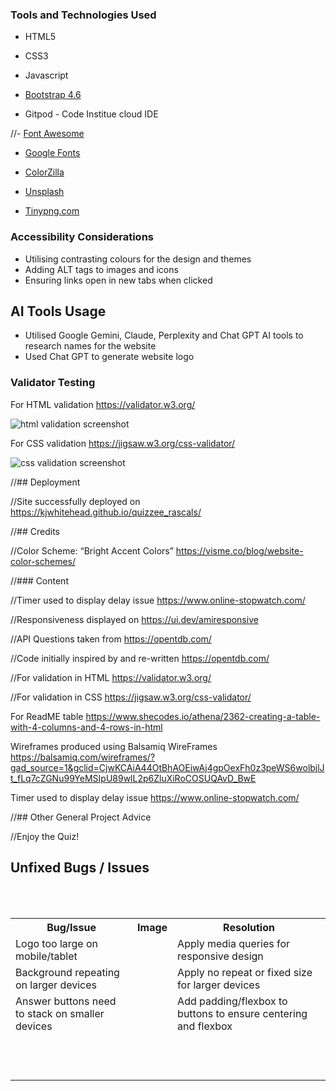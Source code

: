### Tools and Technologies Used

- HTML5

- CSS3

- Javascript

- [Bootstrap 4.6](https://getbootstrap.com/docs/4.6/getting-started/introduction/)

- Gitpod - Code Institue cloud IDE

//- [Font Awesome](fontawesome.com)

- [Google Fonts](fonts.google.com)

- [ColorZilla](https://chromewebstore.google.com/detail/colorzilla/bhlhnicpbhignbdhedgjhg)

- [Unsplash](unsplash.com)

- [Tinypng.com](Tinypng.com)

### Accessibility Considerations

- Utilising contrasting colours for the design and themes
- Adding ALT tags to images and icons
- Ensuring links open in new tabs when clicked

## AI Tools Usage

- Utilised Google Gemini, Claude, Perplexity and Chat GPT AI tools to research names for the website
- Used Chat GPT to generate website logo

### Validator Testing 

For HTML validation https://validator.w3.org/

<img src="assets/images/readMeImages/html-validation.png" alt="html validation screenshot">

For CSS validation  https://jigsaw.w3.org/css-validator/

<img src="assets/images/readMeImages/css-validation.png" alt="css validation screenshot">
  

//## Deployment

//Site successfully deployed on https://kjwhitehead.github.io/quizzee_rascals/

//## Credits 

//Color Scheme: “Bright Accent Colors” https://visme.co/blog/website-color-schemes/

//### Content 

//Timer used to display delay issue https://www.online-stopwatch.com/

//Responsiveness displayed on https://ui.dev/amiresponsive

//API Questions taken from https://opentdb.com/

//Code initially inspired by and re-written https://opentdb.com/

//For validation in HTML https://validator.w3.org/

//For validation in CSS https://jigsaw.w3.org/css-validator/

For ReadME table https://www.shecodes.io/athena/2362-creating-a-table-with-4-columns-and-4-rows-in-html

Wireframes produced using Balsamiq WireFrames https://balsamiq.com/wireframes/?gad_source=1&gclid=CjwKCAiA44OtBhAOEiwAj4gpOexFh0z3peWS6wolbjlJt_fLq7cZGNu99YeMSIpU89wlL2p6ZluXiRoCOSUQAvD_BwE

Timer used to display delay issue https://www.online-stopwatch.com/


//## Other General Project Advice

//Enjoy the Quiz!


## Unfixed Bugs / Issues
<br>
<table>
  <tr>
    <th>Bug/Issue</th>
    <th>Image</th>
    <th>Resolution</th>
  </tr>
  <td>Logo too large on mobile/tablet</td>
    <td><img src="" alt=""></td>
    
  <td>Apply media queries for responsive design</td>
  </tr>
      
  </tr>
    <td>Background repeating on larger devices</td>
    <td><img src="" alt=""></td>
    
  <td>Apply no repeat or fixed size for larger devices</td>
  </tr>
    
  </tr>
  <td>Answer buttons need to stack on smaller devices</td>
    <td><img src="" alt=""></td>
    <td>Add padding/flexbox to buttons to ensure centering and flexbox</td>
      <tr>
      <td></td>
      <br>
    <td><img src="" alt=""></td>
    <td><br><br<br><br><br></td>
  </tr>
  <tr>
      <td></td>
    <td><img src="" alt=""></td>
    <td></td>
    
    
  <table>
  
  </tr>

  </table>

